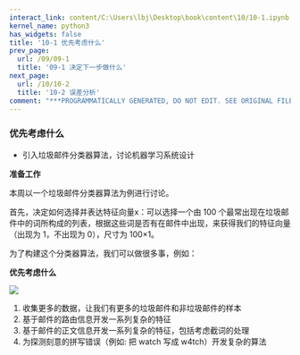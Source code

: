 ```yaml
---
interact_link: content/C:\Users\lbj\Desktop\book\content\10/10-1.ipynb
kernel_name: python3
has_widgets: false
title: '10-1 优先考虑什么'
prev_page:
  url: /09/09-1
  title: '09-1 决定下一步做什么'
next_page:
  url: /10/10-2
  title: '10-2 误差分析'
comment: "***PROGRAMMATICALLY GENERATED, DO NOT EDIT. SEE ORIGINAL FILES IN /content***"
---
```


### 优先考虑什么

+ 引入垃圾邮件分类器算法，讨论机器学习系统设计

**准备工作**

本周以一个垃圾邮件分类器算法为例进行讨论。 

首先，决定如何选择并表达特征向量x：可以选择一个由 100 个最常出现在垃圾邮件中的词所构成的列表，根据这些词是否有在邮件中出现，来获得我们的特征向量（出现为 1，不出现为 0），尺寸为 100×1。 

为了构建这个分类器算法，我们可以做很多事，例如： 

**优先考虑什么**

![](http://imgbed.momodel.cn/5cc1a0b7e3067ce9b6abf769.jpg)

1. 收集更多的数据，让我们有更多的垃圾邮件和非垃圾邮件的样本 
2. 基于邮件的路由信息开发一系列复杂的特征 
3. 基于邮件的正文信息开发一系列复杂的特征，包括考虑截词的处理 
4. 为探测刻意的拼写错误（例如: 把 watch 写成 w4tch）开发复杂的算法 
